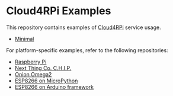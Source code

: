 Cloud4RPi Examples
=======

This repository contains examples of [Cloud4RPi](https://cloud4rpi.io/) service usage.

* [Minimal](minimal.py)


For platform-specific examples, refer to the following repositories:

* [Raspberry Pi](https://github.com/cloud4rpi/cloud4rpi-raspberrypi-python)
* [Next Thing Co. C.H.I.P.](https://github.com/cloud4rpi/cloud4rpi-chip-python)
* [Onion Omega2](https://github.com/cloud4rpi/cloud4rpi-omega2-python)
* [ESP8266 on MicroPython](https://github.com/cloud4rpi/cloud4rpi-esp8266-micropython)
* [ESP8266 on Arduino framework](https://github.com/cloud4rpi/cloud4rpi-esp-arduino)